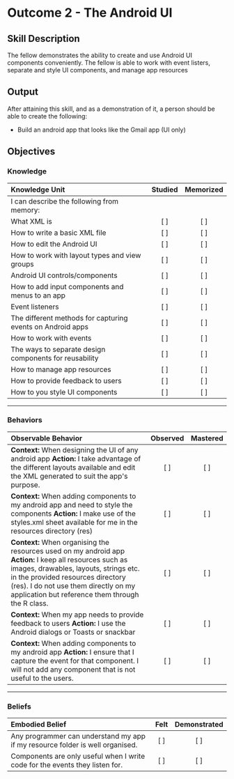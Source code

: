 # Outcome 2 - The Android UI

## Skill Description
The fellow demonstrates the ability to create and use Android UI components conveniently. The fellow is able to work with event listers, separate and style UI components, and manage app resources

## Output
After attaining this skill, and as a demonstration of it, a person should be able to create the following:
- Build an android app that looks like the Gmail app (UI only)

## Objectives

### Knowledge

| Knowledge Unit   |      Studied      | Memorized |
|:-------------|:------------------:|:--------:|
| I can describe the following from memory: | | |
| What XML is | [ ] | [ ] |
| How to write a basic XML file | [ ] | [ ] |
| How to edit the Android UI | [ ] | [ ] |
| How to work with layout types and view groups | [ ] | [ ] |
| Android UI controls/components | [ ] | [ ] |
| How to add input components and menus to an app | [ ] | [ ] |
| Event listeners | [ ] | [ ] |
| The different methods for capturing events on Android apps | [ ] | [ ] |
| How to work with events | [ ] | [ ] |
| The ways to separate design components for reusability | [ ] | [ ] |
| How to manage app resources | [ ] | [ ] |
| How to provide feedback to users | [ ] | [ ] |
| How to you style UI components | [ ] | [ ] |

----------

### Behaviors

| Observable Behavior   |      Observed      | Mastered |
|:-------------|:------------------:|:--------:|
| **Context:** When designing the UI of any android app **Action:** I take advantage of the different layouts available and edit the XML generated to suit the app's purpose.| [ ] | [ ]  |
| **Context:**  When adding components to my android app and need to style the components **Action:** I make use of the styles.xml sheet available for me in the resources directory (res) |   [ ]   |   [ ] |
| **Context:** When organising the resources used on my android app **Action:** I keep all resources such as images, drawables, layouts, strings etc. in the provided resources directory (res). I do not use them directly on my application but reference them through the R class.| [ ] | [ ]  |
| **Context:** When my app needs to provide feedback to users **Action:** I use the Android dialogs or Toasts or snackbar |   [ ]   |   [ ] |
| **Context:** When adding components to my android app **Action:**  I ensure that I capture the event for that component. I will not add any component that is not useful to the users. |   [ ]   |   [ ] |

----------

### Beliefs

| Embodied Belief   |      Felt      | Demonstrated |
|:-------------|:------------------:|:--------:|
| Any programmer can understand my app if my resource folder is well organised. | [ ] | [ ]  |
| Components are only useful when I write code for the events they listen for. |   [ ]   |   [ ] |
